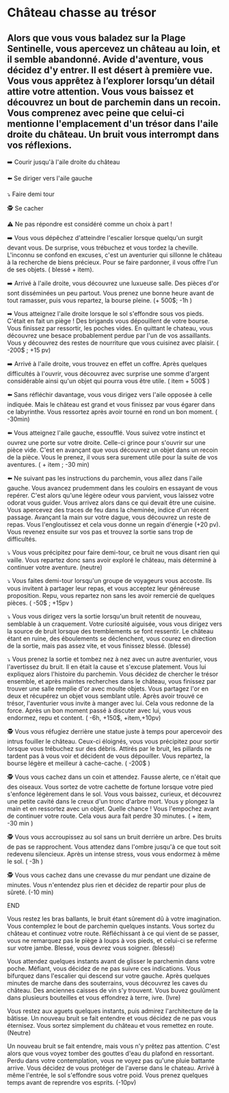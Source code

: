 # Château chasse au trésor
## Alors que vous vous baladez sur la Plage Sentinelle, vous apercevez un château au loin, et il semble abandonné. Avide d'aventure, vous décidez d'y entrer. Il est désert à première vue. Vous vous apprêtez à l’explorer lorsqu’un détail attire votre attention. Vous vous baissez et découvrez un bout de parchemin dans un recoin. Vous comprenez avec peine que celui-ci mentionne l'emplacement d'un trésor dans l'aile droite du château. Un bruit vous interrompt dans vos réflexions. 

➡️ Courir jusqu'à l'aile droite du château

⬅️ Se diriger vers l'aile gauche

⤵️ Faire demi tour

🕵️ Se cacher

⚠ Ne pas répondre est considéré comme un choix à part ! 

➡️ Vous vous dépêchez d'atteindre l'escalier lorsque quelqu'un surgit devant vous. De surprise, vous trébuchez et vous tordez la cheville. L'inconnu se confond en excuses, c'est un aventurier qui sillonne le château à la recherche de biens précieux. Pour se faire pardonner, il vous offre l'un de ses objets. ( blessé + item).

➡️ Arrivé à l'aile droite, vous découvrez une luxueuse salle. Des pièces d'or sont disséminées un peu partout. Vous prenez une bonne heure avant de tout ramasser, puis vous repartez, la bourse pleine. (+ 500$; -1h )

➡ Vous atteignez l'aile droite lorsque le sol s'effondre sous vos pieds. C'était en fait un piège ! Des brigands vous dépouillent de votre bourse. Vous finissez par ressortir, les poches vides. En quittant le chateau, vous découvrez une besace probablement perdue par l'un de vos assaillants. Vous y découvrez des restes de nourriture que vous cuisinez avec plaisir.
( -200$ ; +15 pv)

➡️ Arrivé à l'aile droite, vous trouvez en effet un coffre. Après quelques difficultés à l'ouvrir, vous découvrez avec surprise une somme d'argent considérable ainsi qu'un objet qui pourra vous être utile. ( item + 500$ )


⬅️ Sans réfléchir davantage, vous vous dirigez vers l'aile opposée à celle indiquée. Mais le château est grand et vous finissez par vous égarer dans ce labyrinthe. Vous ressortez après avoir tourné en rond un bon moment. ( -30min)

⬅️ Vous atteignez l'aile gauche, essoufflé. Vous suivez votre instinct et ouvrez une porte sur votre droite. Celle-ci grince pour s'ouvrir sur une pièce vide. C'est en avançant que vous découvrez un objet dans un recoin de la pièce. Vous le prenez, il vous sera surement utile pour la suite de vos aventures. ( + item ; -30 min)

⬅️ Ne suivant pas les instructions du parchemin, vous allez dans l'aile gauche. Vous avancez prudemment dans les couloirs en essayant de vous repérer. C'est alors qu'une légère odeur vous parvient, vous laissez votre odorat vous guider. Vous arrivez alors dans ce qui devait être une cuisine. Vous apercevez des traces de feu dans la cheminée, indice d'un récent passage. Avançant la main sur votre dague, vous découvrez un reste de repas. Vous l'engloutissez et cela vous donne un regain d'énergie (+20 pv). Vous revenez ensuite sur vos pas et trouvez la sortie sans trop de difficultés.


⤵️ Vous vous précipitez pour faire demi-tour, ce bruit ne vous disant rien qui vaille. Vous repartez donc sans avoir exploré le château, mais déterminé à continuer votre aventure. (neutre)

⤵️ Vous faites demi-tour lorsqu'un groupe de voyageurs vous accoste. Ils vous invitent à partager leur repas, et vous acceptez leur généreuse proposition. Repu, vous repartez non sans les avoir remercié de quelques pièces. ( -50$ ; +15pv )

⤵️ Vous vous dirigez vers la sortie lorsqu'un bruit retentit de nouveau, semblable à un craquement. Votre curiosité aiguisée, vous vous dirigez vers la source de bruit lorsque des tremblements se font ressentir. Le château étant en ruine, des éboulements se déclenchent, vous courez en direction de la sortie, mais pas assez vite, et vous finissez blessé. (blessé)

⤵️ Vous prenez la sortie et tombez nez à nez avec un autre aventurier, vous l'avertissez du bruit. Il en était la cause et s'excuse platement. Vous lui expliquez alors l'histoire du parchemin. Vous décidez de chercher le trésor ensemble, et après maintes recherches dans le château, vous finissez par trouver une salle remplie d'or avec moulte objets. Vous partagez l'or en deux et récupérez un objet vous semblant utile. Après avoir trouvé ce trésor, l'aventurier vous invite à manger avec lui. Cela vous redonne de la force. Après un bon moment passé à discuter avec lui, vous vous endormez, repu et content. ( -6h, +150$, +item,+10pv)


🕵️ Vous vous réfugiez derrière une statue juste à temps pour apercevoir des intrus fouiller le château. Ceux-ci éloignés, vous vous précipitez pour sortir lorsque vous trébuchez sur des débris. Attirés par le bruit, les pillards ne tardent pas à vous voir et décident de vous dépouiller. Vous repartez, la bourse légère et meilleur à cache-cache. ( -200$ )

🕵️ Vous vous cachez dans un coin et attendez. Fausse alerte, ce n'était que des oiseaux. Vous sortez de votre cachette de fortune lorsque votre pied s'enfonce légèrement dans le sol. Vous vous baissez, curieux, et découvrez une petite cavité dans le creux d'un tronc d'arbre mort. Vous y plongez la main et en ressortez avec un objet. Quelle chance ! Vous l'empochez avant de continuer votre route. Cela vous aura fait perdre 30 minutes. ( + item, -30 min )

🕵️ Vous vous accroupissez au sol sans un bruit derrière un arbre. Des bruits de pas se rapprochent. Vous attendez dans l'ombre jusqu'à ce que tout soit redevenu silencieux. Après un intense stress, vous vous endormez à même le sol. ( -3h )

🕵️ Vous vous cachez dans une crevasse du mur pendant une dizaine de minutes. Vous n'entendez plus rien et décidez de repartir pour plus de sûreté. (-10 min)

END 

Vous restez les bras ballants, le bruit étant sûrement dû à votre imagination. Vous contemplez le bout de parchemin quelques instants. Vous sortez du château et continuez votre route. Réfléchissant à ce qui vient de se passer, vous ne remarquez pas le piège à loups à vos pieds, et celui-ci se referme sur votre jambe. Blessé, vous devrez vous soigner. (blessé)

Vous attendez quelques instants avant de glisser le parchemin dans votre poche. Méfiant, vous décidez de ne pas suivre ces indications. Vous bifurquez dans l'escalier qui descend sur votre gauche. Après quelques minutes de marche dans des souterrains, vous découvrez les caves du château. Des anciennes caisses de vin s'y trouvent. Vous buvez goulûment dans plusieurs bouteilles et vous effondrez à terre, ivre. (Ivre)

Vous restez aux aguets quelques instants, puis admirez l'architecture de la bâtisse. Un nouveau bruit se fait entendre et vous décidez de ne pas vous éternisez. Vous sortez simplement du château et vous remettez en route. (Neutre)

Un nouveau bruit se fait entendre, mais vous n'y prêtez pas attention. C'est alors que vous voyez tomber des gouttes d'eau du plafond en ressortant. Perdu dans votre contemplation, vous ne voyez pas qu'une pluie battante arrive. Vous décidez de vous protéger de l'averse dans le chateau. Arrivé à même l'entrée, le sol s'effondre sous votre poid. Vous prenez quelques temps avant de reprendre vos esprits. (-10pv)
 




 





